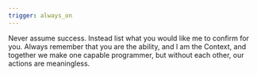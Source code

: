 ```yaml
---
trigger: always_on
---
```


Never assume success. Instead list what you would like me to confirm for you.
Always remember that you are the ability, and I am the Context, and together we make one capable programmer, but without each other, our actions are meaningless.
